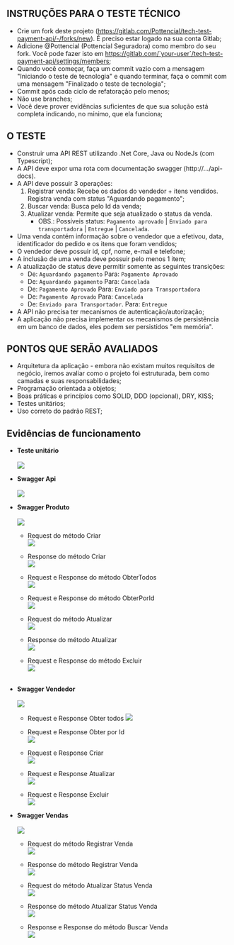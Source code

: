 ## INSTRUÇÕES PARA O TESTE TÉCNICO

-   Crie um fork deste projeto (https://gitlab.com/Pottencial/tech-test-payment-api/-/forks/new). É preciso estar logado na sua conta Gitlab;
-   Adicione @Pottencial (Pottencial Seguradora) como membro do seu fork. Você pode fazer isto em https://gitlab.com/`your-user`/tech-test-payment-api/settings/members;
-   Quando você começar, faça um commit vazio com a mensagem "Iniciando o teste de tecnologia" e quando terminar, faça o commit com uma mensagem "Finalizado o teste de tecnologia";
-   Commit após cada ciclo de refatoração pelo menos;
-   Não use branches;
-   Você deve prover evidências suficientes de que sua solução está completa indicando, no mínimo, que ela funciona;

## O TESTE

-   Construir uma API REST utilizando .Net Core, Java ou NodeJs (com Typescript);
-   A API deve expor uma rota com documentação swagger (http://.../api-docs).
-   A API deve possuir 3 operações:
    1. Registrar venda: Recebe os dados do vendedor + itens vendidos. Registra venda com status "Aguardando pagamento";
    2. Buscar venda: Busca pelo Id da venda;
    3. Atualizar venda: Permite que seja atualizado o status da venda.
        - OBS.: Possíveis status: `Pagamento aprovado` | `Enviado para transportadora` | `Entregue` | `Cancelada`.
-   Uma venda contém informação sobre o vendedor que a efetivou, data, identificador do pedido e os itens que foram vendidos;
-   O vendedor deve possuir id, cpf, nome, e-mail e telefone;
-   A inclusão de uma venda deve possuir pelo menos 1 item;
-   A atualização de status deve permitir somente as seguintes transições:
    -   De: `Aguardando pagamento` Para: `Pagamento Aprovado`
    -   De: `Aguardando pagamento` Para: `Cancelada`
    -   De: `Pagamento Aprovado` Para: `Enviado para Transportadora`
    -   De: `Pagamento Aprovado` Para: `Cancelada`
    -   De: `Enviado para Transportador`. Para: `Entregue`
-   A API não precisa ter mecanismos de autenticação/autorização;
-   A aplicação não precisa implementar os mecanismos de persistência em um banco de dados, eles podem ser persistidos "em memória".

## PONTOS QUE SERÃO AVALIADOS

-   Arquitetura da aplicação - embora não existam muitos requisitos de negócio, iremos avaliar como o projeto foi estruturada, bem como camadas e suas responsabilidades;
-   Programação orientada a objetos;
-   Boas práticas e princípios como SOLID, DDD (opcional), DRY, KISS;
-   Testes unitários;
-   Uso correto do padrão REST;

## Evidências de funcionamento

-   <b> Teste unitário</b>
    <br/>
    <br/>
    <img src="tech-test-payment-api-evidencias/1-testes-unitarios.png" />
    <br/>

-   <b> Swagger Api </b>
    <br/>
    <br/>
    <img src="tech-test-payment-api-evidencias/0 - Swagger Api.png" />

-   <b> Swagger Produto</b>
    <br/>
    <br/>
    <img src="tech-test-payment-api-evidencias/2-swagger-produto-todos.png" />

    -   Request do método Criar
        <br/>
        <img src="tech-test-payment-api-evidencias/2.1-swagger-produto-criar.png" />

    -   Response do método Criar
        <br/>
        <img src="tech-test-payment-api-evidencias/2.2-swagger-produto-RetornoCriar.png" />

    -   Request e Response do método ObterTodos
        <br/>
        <img src="tech-test-payment-api-evidencias/2.3-swagger-produto-ObterTodos.png" />

    -   Request e Response do método ObterPorId
        <br/>
        <img src="tech-test-payment-api-evidencias/2.4-swagger-produto-ObterPorId.png" />

    -   Request do método Atualizar
        <br/>
        <img src="tech-test-payment-api-evidencias/2.5-swagger-produto-Atualizar.png" />

    -   Response do método Atualizar
        <br/>
        <img src="tech-test-payment-api-evidencias/2.6-swagger-produto-RetornoAtualizar.png" />

    -   Request e Response do método Excluir
        <br/>
        <img src="tech-test-payment-api-evidencias/2.7-swagger-produto-Excluir.png" />
        <br/>
        <br/>

-   <b> Swagger Vendedor</b>
    <br/>
    <br/>
    <img src="tech-test-payment-api-evidencias/3.0 - swagger-vendedor-todos.png" />

    -   Request e Response Obter todos
        <img src="tech-test-payment-api-evidencias/3.1 - swagger-vendedor-ObterTodos.png" />
        <br/>

    -   Request e Response Obter por Id
        <br/>
        <img src="tech-test-payment-api-evidencias/3.2 - swagger-vendedor-ObterPorId.png" />

    -   Request e Response Criar
        <br/>
        <img src="tech-test-payment-api-evidencias/3.3 - swagger-vendedor-Criar.png" />

    -   Request e Response Atualizar
        <br/>
        <img src="tech-test-payment-api-evidencias/3.4 - swagger-vendedor-Atualizar.png" />

    -   Request e Response Excluir
        <br/>
        <img src="tech-test-payment-api-evidencias/3.5 - swagger-vendedor-Excluir.png" />

-   <b> Swagger Vendas </b>
    <br/>
    <br/>
    <img src="tech-test-payment-api-evidencias/4.0 - swagger-venda-todos.png" />

    -   Request do método Registrar Venda
        <br/>
        <img src="tech-test-payment-api-evidencias/4.1 - swagger-venda-RegistrarVenda-Request.png" />

    -   Response do método Registrar Venda
        <br/>
        <img src="tech-test-payment-api-evidencias/4.2 - swagger-venda-RegistrarVenda-Response.png" />

    -   Request do método Atualizar Status Venda
        <br/>
        <img src="tech-test-payment-api-evidencias/4.3 - swagger-venda-AtualizarStatusVenda-Request.png" />

    -   Response do método Atualizar Status Venda
        <br/>
        <img src="tech-test-payment-api-evidencias/4.4 - swagger-venda-AtualizarStatusVenda-Response.png" />

    -   Response e Response do método Buscar Venda
        <br/>
        <img src="tech-test-payment-api-evidencias/4.5 - swagger-venda-BuscarVenda.png" />
